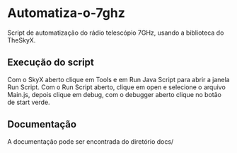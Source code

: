 # Automatiza-o-7ghz

Script de automatização do rádio telescópio 7GHz, usando a biblioteca do TheSkyX.

## Execução do script

Com o SkyX aberto clique em Tools e em Run Java Script para abrir a janela Run Script. Com o Run Script aberto, clique em open e selecione o arquivo Main.js, depois clique em debug, com o debugger aberto clique no botão de start verde.


## Documentação

A documentação pode ser encontrada do diretório docs/
